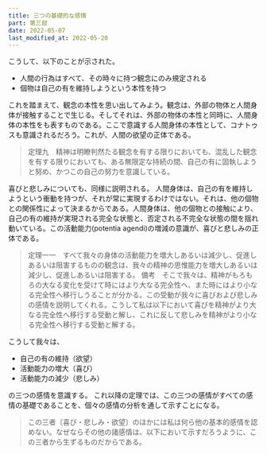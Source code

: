```yaml
---
title: 三つの基礎的な感情
part: 第三部
date: 2022-05-07
last_modified_at: 2022-05-20
---
```


こうして、以下のことが示された。

- 人間の行為はすべて、その時々に持つ観念にのみ規定される
- 個物は自己の有を維持しようという本性を持つ

これを踏まえて、観念の本性を思い出してみよう。観念は、外部の物体と人間身体が接触することで生じる。そしてそれは、外部の物体の本性と同時に、人間身体の本性をも表すものである。ここで意識する人間身体の本性として、コナトゥスも意識されるだろう。これが、人間の欲望の正体である。

>定理九　精神は明瞭判然たる観念を有する限りにおいても、混乱した観念を有する限りにおいても、ある無限定な持続の間、自己の有に固執しようと努め、かつこの自己の努力を意識している。

喜びと悲しみについても、同様に説明される。
人間身体は、自己の有を維持しようという衝動を持つが、それが常に実現するわけではない。それは、他の個物との関係性によって決まるからである。人間身体は、他の個物との接触により、自己の有の維持が実現される完全な状態と、否定される不完全な状態の間を揺れ動いている。この活動能力(potentia agendi)の増減の意識が、喜びと悲しみの正体である。

>定理一一　すべて我々の身体の活動能力を増大しあるいは減少し、促進しあるいは阻害するものの観念は、我々の精神の思惟能力を増大しあるいは減少し、促進しあるいは阻害する。
>備考　そこで我々は、精神がもろもろの大なる変化を受けて時にはより大なる完全性へ、また時にはより小なる完全性へ移行しうることが分かる。この受動が我々に喜びおよび悲しみの感情を説明してくれる。こうして私は以下において喜びを精神がより大なる完全性へ移行する受動と解し、これに反して悲しみを精神がより小なる完全性へ移行する受動と解する。

こうして我々は、

- 自己の有の維持（欲望）
- 活動能力の増大（喜び）
- 活動能力の減少（悲しみ）

の三つの感情を意識する。
これ以降の定理では、この三つの感情がすべての感情の基礎であることを、個々の感情の分析を通して示すことになる。

>この三者〔喜び・悲しみ・欲望〕のほかには私は何ら他の基本的感情を認めない。なぜならその他の諸感情は、以下において示すだろうように、この三者から生ずるものだからである。
